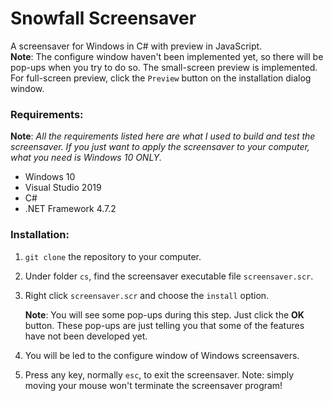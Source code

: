 # Snowfall Screensaver
A screensaver for Windows in C# with preview in JavaScript.  
**Note**: The configure window haven't been implemented yet, so there will be pop-ups when you try to do so. The small-screen preview is implemented. For full-screen preview, click the `Preview` button on the installation dialog window.

### Requirements:

**Note**: *All the requirements listed here are what I used to build and test the screensaver. If you just want to apply the screensaver to your computer, what you need is Windows 10 ONLY.*

* Windows 10
* Visual Studio 2019
* C#
* .NET Framework 4.7.2

### Installation:

1. `git clone` the repository to your computer.

2. Under folder `cs`, find the screensaver executable file `screensaver.scr`.

3. Right click `screensaver.scr` and choose the `install` option.

   **Note**: You will see some pop-ups during this step. Just click the **OK** button. These pop-ups are just telling you that some of the features have not been developed yet.

4. You will be led to the configure window of Windows screensavers.

5. Press any key, normally `esc`, to exit the screensaver. Note: simply moving your mouse won't terminate the screensaver program!

